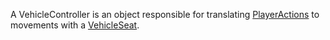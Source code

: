 A VehicleController is an object responsible for translating [PlayerActions](https://developer.roblox.com/api-reference/enum/PlayerActions "PlayerActions") to movements with a [VehicleSeat](https://developer.roblox.com/en-us/api-reference/class/VehicleSeat).